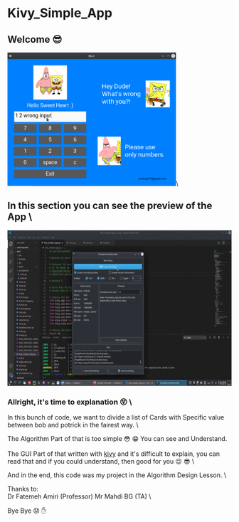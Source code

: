 # Kivy_Simple_App
## Welcome :sunglasses:

<img src="demo.png" alt="a demo pic of app" height="300">\

## In this section you can see the preview of the App \
<img src="demo.gif" height="350">

### Allright, it's time to explanation :dizzy_face: \

In this bunch of code, we want to divide a list of Cards with Specific value between bob and potrick in the fairest way. \

The Algorithm Part of that is too simple :flushed: :grin: You can see and Understand. \
<br />
The GUI Part of that written with [kivy](https://kivy.org/#home) and it's difficult to explain, you can read that and if you could understand, then good for you :wink: :sunglasses: \

And in the end, this code was my project in the Algorithm Design Lesson. \

Thanks to: \
        Dr Fatemeh Amiri (Professor)
        Mr Mahdi BG (TA) \
 

 
Bye Bye :worried: :hand:

<br />
